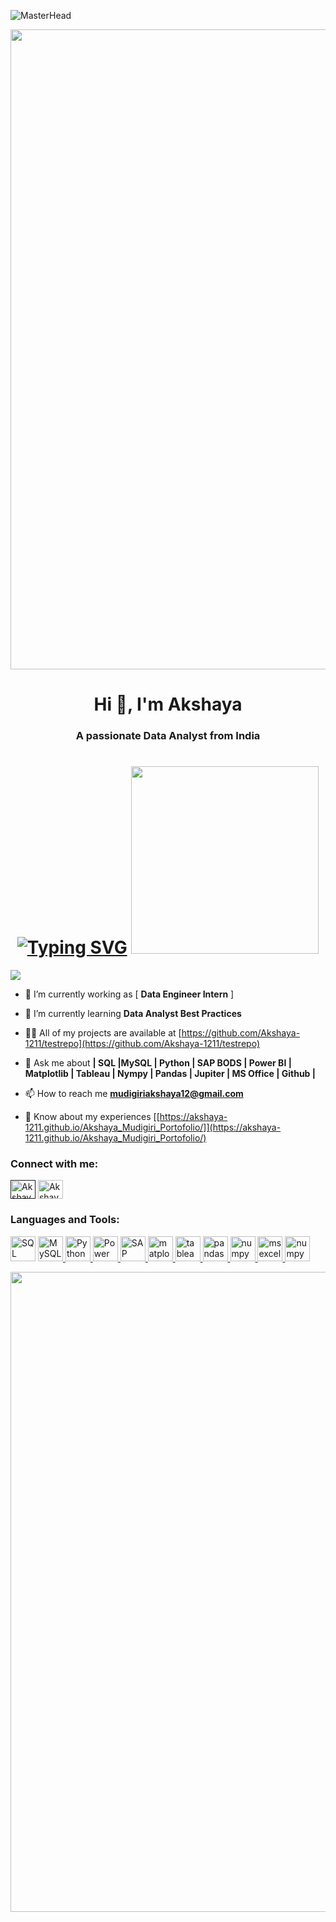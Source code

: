 ![MasterHead]([https://camo.githubusercontent.com/5dd958963277e29a5da3c53b758daab0ec77de8de08d1b80eb94c7cd7065dabb/68747470733a2f2f70726f736566756c2e696d6769782e6e65742f626c6f67732f64663337333431342d653737632d346433642d386337622d3335636635356632333339362f696d616765732f34336263316535372d356665662d343436302d626630382d3466373966333635343535352e676966])

<img src="https://user-images.githubusercontent.com/74038190/212284115-f47cd8ff-2ffb-4b04-b5bf-4d1c14c0247f.gif" width="1024">
<h1 align="center">Hi 👋, I'm Akshaya</h1>
<h3 align="center">A passionate Data Analyst from India</h3>
<h1 align="center">
<a href="https://git.io/typing-svg"><img src="https://readme-typing-svg.demolab.com?font=Fira+Code&size=25&duration=3000&pause=1000&color=20F727&width=750&lines=%22Passionate+about+transforming+data+into+insights;%F0%9F%A4%9D+let's+connect+for+a+%F0%9F%91%A9%E2%80%8D%F0%9F%92%BB+Data+Analyst+role+!+%22" alt="Typing SVG" /></a>
 <img src="https://dev-to-uploads.s3.amazonaws.com/i/d4tvukbt5mra37cvwklk.gif?raw=true" width="300"  >
 
 

</h1>
 
 <img src="https://user-images.githubusercontent.com/74038190/212284115-f47cd8ff-2ffb-4b04-b5bf-4d1c14c0247f.gif" >
 
- 🔭 I’m currently working as [ **Data Engineer Intern** ]

- 🌱 I’m currently learning **Data Analyst Best Practices**

- 👨‍💻 All of my projects are available at [https://github.com/Akshaya-1211/testrepo](https://github.com/Akshaya-1211/testrepo)

- 💬 Ask me about **| SQL |MySQL | Python | SAP BODS | Power BI | Matplotlib | Tableau | Nympy | Pandas | Jupiter | MS Office | Github |**

- 📫 How to reach me **mudigiriakshaya12@gmail.com**

- 📄 Know about my experiences [[https://akshaya-1211.github.io/Akshaya_Mudigiri_Portofolio/]](https://akshaya-1211.github.io/Akshaya_Mudigiri_Portofolio/)

<h3 align="left">Connect with me:</h3>
<p align="left"> <a href=" " target="blank"><img align="center" src="https://raw.githubusercontent.com/rahuldkjain/github-profile-readme-generator/master/src/images/icons/Social/twitter.svg" alt="Akshaya-1211" height="30" width="40" /></a>
<a href="https://www.linkedin.com/in/akshaya-mudigiri/" target="blank"><img align="center" src="https://raw.githubusercontent.com/rahuldkjain/github-profile-readme-generator/master/src/images/icons/Social/linked-in-alt.svg" alt="Akshaya-1211" height="30" width="40" /></a>
</p>

<h3 align="left">Languages and Tools:</h3>
<p align="left"> 
  
<a href="https://sqlbolt.com/" target="_blank" rel="noreferrer"> <img src="https://toppng.com/uploads/preview/server-database-11530974811xpmegz19pp.png" alt="SQL" width="40" height="40"/></a> 
<a href="https://www.mysql.com/" target="_blank" rel="noreferrer"> <img src="https://toppng.com/uploads/preview/mysql-logo-vector-free-download-11573934106vmvysk1ovw.png" alt="MySQL" width="40" height="40"/> </a> 
<a href="https://www.python.org/" target="_blank" rel="noreferrer"> <img src="https://toppng.com/uploads/preview/ython-sticker-4-python-language-11563018712w7lkxbnox0.png" alt="Python" width="40" height="40"/> </a> 
<a href="https://app.powerbi.com/singleSignOn?ru=https%3A%2F%2Fapp.powerbi.com%2F%3FnoSignUpCheck%3D1" target="_blank" rel="noreferrer"> <img src= "https://w7.pngwing.com/pngs/252/727/png-transparent-power-bi-business-intelligence-microsoft-analytics-microsoft-text-rectangle-logo-thumbnail.png" alt="Power BI" width="40" height="40"/> </a> 
<a href="https://www.sap.com/india/account.html?campaigncode=crm-ya23-int-2034141&source=ppc-in-googleads--71700000116285013-58700008621251541-x_x-x-x-x&gad_source=1&gclid=Cj0KCQiAi_G5BhDXARIsAN5SX7pZH087pardBLPTgzyJd0OJXm_wFnJvHHMPD3cz2cCaEIBYVtmpM04aAr90EALw_wcB&gclsrc=aw.ds
" target="_blank" rel="noreferrer"> <img src="https://toppng.com/uploads/preview/sap-ag-co-kg-vector-logo-free-download-11574037621ere1k2gujq.png" alt="SAP BODS" width="40" height="40"/> 
</a> 
<a href="https://matplotlib.org/"> <img src="https://images.javatpoint.com/tutorial/matplotlib/images/matplotlib-tutorial.png" alt="matplotlib" width="40" height="40"/> </a> 
<a href="https://www.tableau.com/"> <img src="https://toppng.com/uploads/preview/tableau-tableau-software-11564230575eotdec4m6e.png" alt="tableau" width="40" height="40"/> </a> 
<a href="https://pandas.pydata.org/"> <img src="https://encrypted-tbn0.gstatic.com/images?q=tbn:ANd9GcTCpCB6Du8H6Lrm5WIbDcdW59uqoSiL-eeTlw&s" alt="pandas" width="40" height="40"/> </a> 
<a href="https://numpy.org/"> <img src="https://encrypted-tbn0.gstatic.com/images?q=tbn:ANd9GcTvEfXHLIJLACY1DI30rAzDlbekLkgFXYm1DA&s" alt="numpy" width="40" height="40"/> </a> 
<a href="https://www.microsoft.com/en/microsoft-365/excel?market=af"> <img src="https://upload.wikimedia.org/wikipedia/commons/thumb/7/73/Microsoft_Excel_2013-2019_logo.svg/1200px-Microsoft_Excel_2013-2019_logo.svg.png" alt="ms excel" width="40" height="40"/> </a> 
<a href="https://jupyter.org/"> <img src="https://encrypted-tbn0.gstatic.com/images?q=tbn:ANd9GcSlquQbehFaMuUwUN32KhAS4AxK7WTUtKuZBQ&s" alt="numpy" width="40" height="40"/> </a> 

</p>
  
 <img src="https://user-images.githubusercontent.com/74038190/212284115-f47cd8ff-2ffb-4b04-b5bf-4d1c14c0247f.gif" width="1024">




